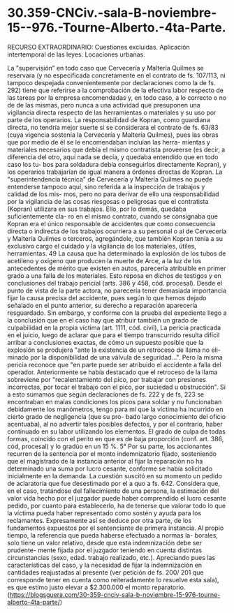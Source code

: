 # 30.359-CNCiv.-sala-B-noviembre-15--976.-Tourne-Alberto.-4ta-Parte.
RECURSO EXTRAORDINARIO: Cuestiones excluidas. Aplicación intertemporal de las leyes. Locaciones urbanas.

La "supervisión” en todo caso que Cervecería y Maltería Quilmes se reservara (y no especificada concretamente en el contrato de fs. 107/113, ni tampoco despejada convenientemente por declaraciones como la de fs. 292) tiene que referirse a la comprobación de la efectiva labor respecto de las tareas por la empresa encomendadas y, en todo caso, a lo correcto o no de de las mismas, pero nunca a una actividad que presuponen una vigilancia directa respecto de las herramientas o materiales y su uso por parte de los operarios.
La responsabilidad de Kopran, como guardiana directa, no tendría mejor suerte si se considerara el contrato de fs. 63/83 (cuya vigencia sostenía la Cervecería y Maltería Quilmes), pues las obras que por medio de él se le encomendaban incluían las herra- mientas y materiales necesarios que debía el mismo contratista proveerse (es decir, a diferencia del otro, aquí nada se decía, y quedaba entendido que en todo caso los tu- 
bos para soldadura debía conseguirlos directamente Kopran), y los operarios trabajarían de igual manera a órdenes directas de Kopran. La "superintendencia técnica" de Cervecería y Maltería Quilmes no puede entenderse tampoco aquí, sino referida a la inspección de trabajos y calidad de los mis- mos, pero no para derivar de ello una responsabilidad por la vigilancia de las cosas riesgosas o peligrosas que el contratista (Kopran) utilizara en sus trabajos. Ello, por lo demás, quedaba suficientemente cla- ro en el mismo contrato, cuando se consignaba que Kopran era el único responsable de accidentes que como consecuencia directa o indirecta de los trabajos ocurriera a su personal o al de Cervecería y Maltería Quilmes o terceros, agregándole, que también Kopran tenía a su exclusivo cargo el cuidado y la vigilancia de los materiales, útiles, herramientas. 49 La causa que ha determinado la explosión de los tubos de acetileno y oxígeno que producen la muerte de Arce, a la luz de los antecedentes de mérito que existen en autos, parecería atribuible en primer grado a una falla de los materiales. Esto reposa en dichos de testigos y en conclusiones del trabajo pericial (arts. 386 y 458, cód. procesal). Desde el punto de vista de la parte actora, no parecería tener demasiada importancia fijar la causa precisa del accidente, pues según lo que hemos dejado señalado en el punto anterior, su derecho a reparación aparecería resguardado. Sin embargo, y conforme con la prueba del expediente llego a la conclusión que en el caso hay que atribuir también un grado de culpabilidad en la propia víctima (art. 1111, cód. civil), La pericia practicada en el juicio, luego de aclarar que para el tiempo transcurrido resulta difícil arribar a conclusiones exactas, de cómo un supuesto posible que la explosión se produjera "ante la existencia de un retroceso de llama no eli- minado por la disponibilidad de una válvula de seguridad...". Pero la misma pericia reconoce que "en parte puede ser atribuido el accidente a falla del operador. Anteriormente se había destacado que el retroceso de la llama sobreviene por "recalentamiento del pico, por trabajar con presiones incorrectas, por tocar el trabajo con el pico, por suciedad u obstrucción". Si a esto sumamos que según declaraciones de fs. 222 y de fs, 223 se encontraban en malas condiciones los picos para soldar y nu funcionaban debidamente los manómetros, tengo para mí que la víctima ha incurrido en cierto grado de negligencia (que su pro- bado largo conocimiento del oficio acentuaba), al no advertir tales posibles defectos, y por el contrario, haber continuado en su labor utilizando los elementos. El grado de culpa de todas formas, coincido con el perito en que es de baja proporción (conf. art. 386, cód, procesal) y lo gradúo en un 15 %.
 5° Por su parte, los accionantes recurren de la sentencia por el monto indemnizatorio fijado, sosteniendo que el magistrado de la instancia anterior al fijar la reparación no ha determinado una suma por lucro cesante, conforme se había solicitado inicialmente en la demanda. La cuestión suscitó en su momento un pedido de aclaratoria que fue desestimado por el a quo a fs. 642. Considera que, en el caso, tratándose del fallecimiento de una persona, la estimación del valor vida hecho por el juzgador puede haber comprendido el lucro cesante pedido, por cuanto para establecerlo, ha de tenerse que valorar todo lo que la víctima pueda haber representado como sostén y ayuda para los reclamantes. Expresamente así se deduce por otra parte, de los fundamentos expuestos por el sentenciante de primera instancia. Al propio tiempo, la referencia que pueda haberse efectuado a normas la- borales, solo tiene un valor relativo, desde que esta indemnización debe ser prudente- mente fijada por el juzgador teniendo en cuenta distintas circunstancias (sexo, edad. trabajo realizado, etc.). Apreciando pues las características del caso, y la necesidad de fijar la indemnización en cantidades reajustadas al presente (ver petición de fs. 200/ 201 que corresponde tener en cuenta como reiteradamente lo resuelve esta sala), es que estimo justo elevar a $2.300.000 el monto reparatorio.
(https://blogsguera.com/30-359-cnciv-sala-b-noviembre-15-976-tourne-alberto-4ta-parte/)
